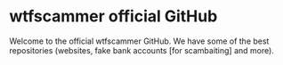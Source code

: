 # wtfscammer official GitHub
Welcome to the official wtfscammer GitHub. We have some of the best repositories (websites, fake bank accounts [for scambaiting] and more).
